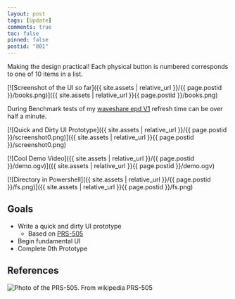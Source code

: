 ```yaml
---
layout: post
tags: [Update]
comments: true
toc: false
pinned: false
postid: "001"
---
```


Making the design practical! Each physical button is numbered corresponds to one of 10 items in a list.

[![Screenshot of the UI so far]({{ site.assets | relative_url }}/{{ page.postid }}/books.png)]({{ site.assets | relative_url }}{{ page.postid }}/books.png)

During Benchmark tests of my [waveshare epd V1](https://www.waveshare.com/wiki/7.5inch_e-Paper_HAT) refresh time can be over half a minute.

<!-- Quick Dirty Prototype -->

[![Quick and Dirty UI Prototype]({{ site.assets | relative_url }}/{{ page.postid }}/screenshot0.png)]({{ site.assets | relative_url }}{{ page.postid }}/screenshot0.png)

<!-- Cool Demo Video -->

[![Cool Demo Video]({{ site.assets | relative_url }}/{{ page.postid }}/demo.ogv)]({{ site.assets | relative_url }}{{ page.postid }}/demo.ogv)

<!-- Directory in Powershell -->

[![Directory in Powershell]({{ site.assets | relative_url }}/{{ page.postid }}/fs.png)]({{ site.assets | relative_url }}{{ page.postid }}/fs.png)

## Goals

- Write a quick and dirty UI prototype
  - Based on [PRS-505](#References)
- Begin fundamental UI
- Complete 0th Prototype

<!--more-->

## References

![Photo of the PRS-505. From wikipedia](https://upload.wikimedia.org/wikipedia/commons/thumb/2/2c/PRS-505_IMG_0579.jpg/502px-PRS-505_IMG_0579.jpg) PRS-505
